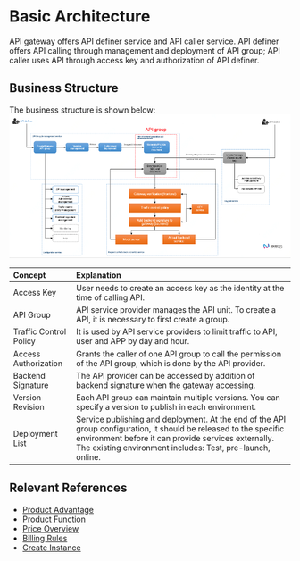 # Basic Architecture
API gateway offers API definer service and API caller service. API definer offers API calling through management and deployment of API group; API caller uses API through access key and authorization of API definer.

## Business Structure
The business structure is shown below:
![](../../../../image/Internet-Middleware/API-Gateway/%E4%BA%A7%E5%93%81%E6%9E%B6%E6%9E%84.png)

| Concept | Explanation |
| :- | :- |
| Access Key | User needs to create an access key as the identity at the time of calling API. |	
| API Group | API service provider manages the API unit. To create a API, it is necessary to first create a group. |
| Traffic Control Policy | It is used by API service providers to limit traffic to API, user and APP by day and hour. |
| Access Authorization | Grants the caller of one API group to call the permission of the API group, which is done by the API provider.  |
| Backend Signature | The API provider can be accessed by addition of backend signature when the gateway accessing. |
| Version Revision   | Each API group can maintain multiple versions. You can specify a version to publish in each environment. |
| Deployment List | Service publishing and deployment. At the end of the API group configuration, it should be released to the specific environment before it can provide services externally. The existing environment includes: Test, pre-launch, online. |



## Relevant References

- [Product Advantage](../Introduction/Benefits.md)
- [Product Function](../Introduction/Functions.md)
- [Price Overview](../Pricing/Price-Overview.md)
- [Billing Rules](../Pricing/Billing-Rules.md)
- [Create Instance](../Getting-Started/Create-Instance.md)



